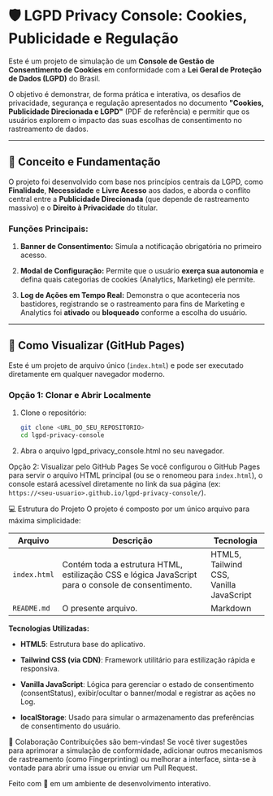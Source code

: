 # 🛡️ LGPD Privacy Console: Cookies, Publicidade e Regulação

Este é um projeto de simulação de um **Console de Gestão de Consentimento de Cookies** em conformidade com a **Lei Geral de Proteção de Dados (LGPD)** do Brasil.

O objetivo é demonstrar, de forma prática e interativa, os desafios de privacidade, segurança e regulação apresentados no documento **"Cookies, Publicidade Direcionada e LGPD"** (PDF de referência) e permitir que os usuários explorem o impacto das suas escolhas de consentimento no rastreamento de dados.

---

## 🎯 Conceito e Fundamentação

O projeto foi desenvolvido com base nos princípios centrais da LGPD, como **Finalidade**, **Necessidade** e **Livre Acesso** aos dados, e aborda o conflito central entre a **Publicidade Direcionada** (que depende de rastreamento massivo) e o **Direito à Privacidade** do titular.

### Funções Principais:

1. **Banner de Consentimento:** Simula a notificação obrigatória no primeiro acesso.

2. **Modal de Configuração:** Permite que o usuário **exerça sua autonomia** e defina quais categorias de cookies (Analytics, Marketing) ele permite.

3. **Log de Ações em Tempo Real:** Demonstra o que aconteceria nos bastidores, registrando se o rastreamento para fins de Marketing e Analytics foi **ativado** ou **bloqueado** conforme a escolha do usuário.

---

## 🚀 Como Visualizar (GitHub Pages)

Este é um projeto de arquivo único (`index.html`) e pode ser executado diretamente em qualquer navegador moderno.

### Opção 1: Clonar e Abrir Localmente

1. Clone o repositório:

   ```bash
   git clone <URL_DO_SEU_REPOSITORIO>
   cd lgpd-privacy-console
   ```

2. Abra o arquivo lgpd_privacy_console.html no seu navegador.

Opção 2: Visualizar pelo GitHub Pages
Se você configurou o GitHub Pages para servir o arquivo HTML principal (ou se o renomeou para `index.html`), o console estará acessível diretamente no link da sua página (ex: `https://<seu-usuario>.github.io/lgpd-privacy-console/`).

💻 Estrutura do Projeto
O projeto é composto por um único arquivo para máxima simplicidade:

|       Arquivo             | Descrição        | Tecnologia
|---------------------------| -----------------| ------------
| `index.html` | Contém toda a estrutura HTML,               estilização CSS e lógica JavaScript para o console de consentimento. | HTML5,<br/> Tailwind CSS,<br/> Vanilla JavaScript
| `README.md` | O presente arquivo. | Markdown


**Tecnologias Utilizadas:**
* **HTML5**: Estrutura base do aplicativo.

* **Tailwind CSS (via CDN)**: Framework utilitário para estilização rápida e responsiva.

* **Vanilla JavaScript**: Lógica para gerenciar o estado de consentimento (consentStatus), exibir/ocultar o banner/modal e registrar as ações no Log.

* **localStorage**: Usado para simular o armazenamento das preferências de consentimento do usuário.

🤝 Colaboração
Contribuições são bem-vindas! Se você tiver sugestões para aprimorar a simulação de conformidade, adicionar outros mecanismos de rastreamento (como Fingerprinting) ou melhorar a interface, sinta-se à vontade para abrir uma issue ou enviar um Pull Request.

Feito com 💙 em um ambiente de desenvolvimento interativo.
